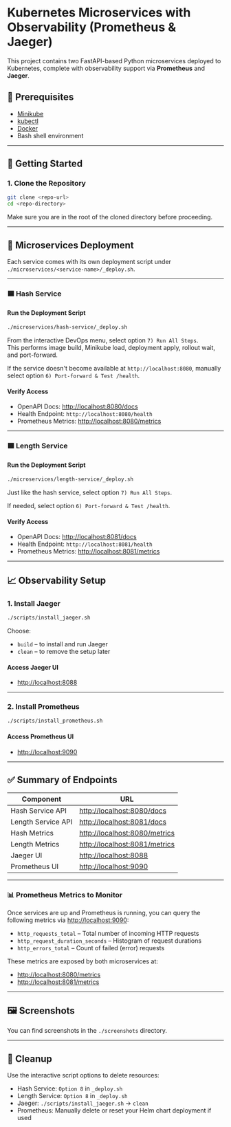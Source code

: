 # Kubernetes Microservices with Observability (Prometheus & Jaeger)

This project contains two FastAPI-based Python microservices deployed to Kubernetes, complete with observability support via **Prometheus** and **Jaeger**.  

## 🔧 Prerequisites

- [Minikube](https://minikube.sigs.k8s.io/)
- [kubectl](https://kubernetes.io/docs/tasks/tools/)
- [Docker](https://docs.docker.com/get-docker/)
- Bash shell environment

---

## 🚀 Getting Started

### 1. Clone the Repository

```bash
git clone <repo-url>
cd <repo-directory>
```

Make sure you are in the root of the cloned directory before proceeding.

---

## 🧩 Microservices Deployment

Each service comes with its own deployment script under `./microservices/<service-name>/_deploy.sh`.

---

### 🟦 Hash Service

#### Run the Deployment Script

```bash
./microservices/hash-service/_deploy.sh
```

From the interactive DevOps menu, select option `7) Run All Steps`.  
This performs image build, Minikube load, deployment apply, rollout wait, and port-forward.

If the service doesn't become available at `http://localhost:8080`, manually select option `6) Port-forward & Test /health`.

#### Verify Access

- OpenAPI Docs: [http://localhost:8080/docs](http://localhost:8080/docs)  
- Health Endpoint: `http://localhost:8080/health`
- Prometheus Metrics: [http://localhost:8080/metrics](http://localhost:8080/metrics)

---

### 🟩 Length Service

#### Run the Deployment Script

```bash
./microservices/length-service/_deploy.sh
```

Just like the hash service, select option `7) Run All Steps`.

If needed, select option `6) Port-forward & Test /health`.

#### Verify Access

- OpenAPI Docs: [http://localhost:8081/docs](http://localhost:8081/docs)  
- Health Endpoint: `http://localhost:8081/health`
- Prometheus Metrics: [http://localhost:8081/metrics](http://localhost:8081/metrics)

---

## 📈 Observability Setup

### 1. Install Jaeger

```bash
./scripts/install_jaeger.sh
```

Choose:

- `build` – to install and run Jaeger
- `clean` – to remove the setup later

#### Access Jaeger UI

- [http://localhost:8088](http://localhost:8088)

---

### 2. Install Prometheus

```bash
./scripts/install_prometheus.sh
```

#### Access Prometheus UI

- [http://localhost:9090](http://localhost:9090)

---

## ✅ Summary of Endpoints

| Component        | URL                              |
|------------------|----------------------------------|
| Hash Service API | [http://localhost:8080/docs](http://localhost:8080/docs) |
| Length Service API | [http://localhost:8081/docs](http://localhost:8081/docs) |
| Hash Metrics     | [http://localhost:8080/metrics](http://localhost:8080/metrics) |
| Length Metrics   | [http://localhost:8081/metrics](http://localhost:8081/metrics) |
| Jaeger UI        | [http://localhost:8088](http://localhost:8088) |
| Prometheus UI    | [http://localhost:9090](http://localhost:9090) |

---

### 📊 Prometheus Metrics to Monitor

Once services are up and Prometheus is running, you can query the following metrics via [http://localhost:9090](http://localhost:9090):

- `http_requests_total` – Total number of incoming HTTP requests
- `http_request_duration_seconds` – Histogram of request durations
- `http_errors_total` – Count of failed (error) requests

These metrics are exposed by both microservices at:

- [http://localhost:8080/metrics](http://localhost:8080/metrics)
- [http://localhost:8081/metrics](http://localhost:8081/metrics)

---

## 🖼️ Screenshots

You can find screenshots in the `./screenshots` directory.

---

## 🧹 Cleanup

Use the interactive script options to delete resources:

- Hash Service: `Option 8` in `_deploy.sh`
- Length Service: `Option 8` in `_deploy.sh`
- Jaeger: `./scripts/install_jaeger.sh` → `clean`
- Prometheus: Manually delete or reset your Helm chart deployment if used